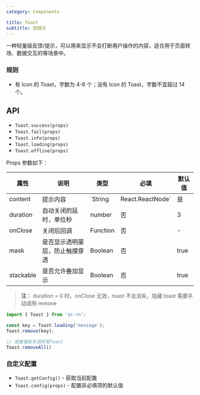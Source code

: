 ```yaml
---
category: Components

title: Toast
subtitle: 轻提示
---
```


一种轻量级反馈/提示，可以用来显示不会打断用户操作的内容，适合用于页面转场、数据交互的等场景中。

### 规则
- 有 Icon 的 Toast，字数为 4-6 个；没有 Icon 的 Toast，字数不宜超过 14 个。

## API

- `Toast.success(props)`
- `Toast.fail(props)`
- `Toast.info(props)`
- `Toast.loading(props)`
- `Toast.offline(props)`

Props 参数如下：

|    属性    | 说明                           | 类型      | 必填 | 默认值 |
| --------  | ------------------------------ | -------- | --- | ------ |
| content   | 提示内容                        | `String | React.ReactNode`   | 是   |  -     |
| duration  | 自动关闭的延时，单位秒            | number   |  否  |  3       |
| onClose   | 关闭后回调                      | Function  |  否  | - |
| mask      | 是否显示透明蒙层，防止触摸穿透     | Boolean   |  否   |   true  |
| stackable | 是否允许叠加显示                 | Boolean  |  否   |   true  |

> **注：**  duration = 0 时，onClose 无效，toast 不会消失，隐藏 toast 需要手动调用 remove

```js
import { Toast } from 'zc-rn';

const key = Toast.loading('message');
Toast.remove(key);

// 或者强制关闭所有Toast
Toast.removeAll()
```

### 自定义配置

- `Toast.getConfig()` - 获取当前配置
- `Toast.config(props)` - 配置非必填项的默认值
